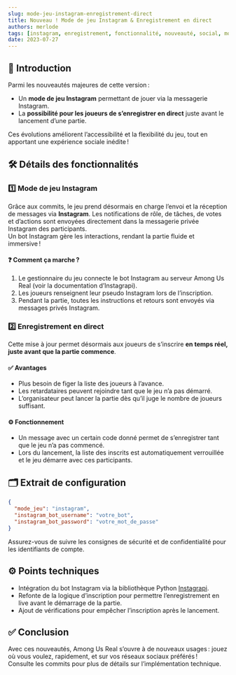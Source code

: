 ```yaml
---
slug: mode-jeu-instagram-enregistrement-direct
title: Nouveau ! Mode de jeu Instagram & Enregistrement en direct
authors: merlode
tags: [instagram, enregistrement, fonctionnalité, nouveauté, social, mode-jeu, bot, intégration]
date: 2023-07-27
---
```


## 📝 Introduction
Parmi les nouveautés majeures de cette version :  
- Un **mode de jeu Instagram** permettant de jouer via la messagerie Instagram.
- La **possibilité pour les joueurs de s’enregistrer en direct** juste avant le lancement d’une partie.

Ces évolutions améliorent l’accessibilité et la flexibilité du jeu, tout en apportant une expérience sociale inédite !

<!-- truncate -->

## 🛠️ Détails des fonctionnalités

### 1️⃣ Mode de jeu Instagram

Grâce aux commits, le jeu prend désormais en charge l’envoi et la réception de messages via **Instagram**. Les notifications de rôle, de tâches, de votes et d’actions sont envoyées directement dans la messagerie privée Instagram des participants.  
Un bot Instagram gère les interactions, rendant la partie fluide et immersive !

#### ❓ Comment ça marche ?

1. Le gestionnaire du jeu connecte le bot Instagram au serveur Among Us Real (voir la documentation d’Instagrapi).
2. Les joueurs renseignent leur pseudo Instagram lors de l’inscription.
3. Pendant la partie, toutes les instructions et retours sont envoyés via messages privés Instagram.

### 2️⃣ Enregistrement en direct

Cette mise à jour permet désormais aux joueurs de s’inscrire **en temps réel, juste avant que la partie commence**.

#### ✅ Avantages

- Plus besoin de figer la liste des joueurs à l’avance.
- Les retardataires peuvent rejoindre tant que le jeu n’a pas démarré.
- L’organisateur peut lancer la partie dès qu’il juge le nombre de joueurs suffisant.

#### ⚙️ Fonctionnement

- Un message avec un certain code donné permet de s’enregistrer tant que le jeu n’a pas commencé.
- Lors du lancement, la liste des inscrits est automatiquement verrouillée et le jeu démarre avec ces participants.

## 🗂️ Extrait de configuration

```json
{
  "mode_jeu": "instagram",
  "instagram_bot_username": "votre_bot",
  "instagram_bot_password": "votre_mot_de_passe"
}
```

Assurez-vous de suivre les consignes de sécurité et de confidentialité pour les identifiants de compte.

## ⚙️ Points techniques

- Intégration du bot Instagram via la bibliothèque Python [Instagrapi](https://github.com/adw0rd/instagrapi).
- Refonte de la logique d’inscription pour permettre l’enregistrement en live avant le démarrage de la partie.
- Ajout de vérifications pour empêcher l’inscription après le lancement.

## ✅ Conclusion

Avec ces nouveautés, Among Us Real s’ouvre à de nouveaux usages : jouez où vous voulez, rapidement, et sur vos réseaux sociaux préférés !  
Consulte les commits pour plus de détails sur l’implémentation technique.
